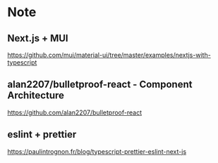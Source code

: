 # Note

## Next.js + MUI

https://github.com/mui/material-ui/tree/master/examples/nextjs-with-typescript

## alan2207/bulletproof-react - Component Architecture

https://github.com/alan2207/bulletproof-react

## eslint + prettier

https://paulintrognon.fr/blog/typescript-prettier-eslint-next-js
